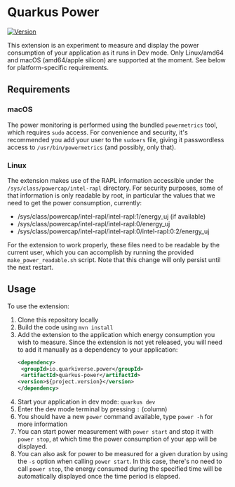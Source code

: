 # Quarkus Power

[![Version](https://img.shields.io/maven-central/v/io.quarkiverse.power/quarkus-power?logo=apache-maven&style=flat-square)](https://search.maven.org/artifact/io.quarkiverse.power/quarkus-power)

This extension is an experiment to measure and display the power consumption of your application as it runs in Dev mode.
Only Linux/amd64 and macOS (amd64/apple silicon) are supported at the moment. See below for platform-specific
requirements.
 
## Requirements

### macOS

The power monitoring is performed using the bundled `powermetrics` tool, which requires `sudo` access. For convenience
and security, it's recommended you add your user to the `sudoers` file, giving it passwordless access
to `/usr/bin/powermetrics` (and possibly, only that).

### Linux

The extension makes use of the RAPL information accessible under the `/sys/class/powercap/intel-rapl` directory. For
security purposes, some of that information is only readable by root, in particular the values that we need to get the
power consumption, currently:

- /sys/class/powercap/intel-rapl/intel-rapl:1/energy_uj (if available)
- /sys/class/powercap/intel-rapl/intel-rapl:0/energy_uj
- /sys/class/powercap/intel-rapl/intel-rapl:0/intel-rapl:0:2/energy_uj

For the extension to work properly, these files need to be readable by the current user, which you can accomplish by
running the provided `make_power_readable.sh` script. Note that this change will only persist until the next restart.

## Usage

To use the extension:

1. Clone this repository locally
2. Build the code using `mvn install`
3. Add the extension to the application which energy consumption you wish to measure. Since the extension is not yet
   released, you will need to add it manually as a dependency to your application:
    ```xml
   <dependency>
     <groupId>io.quarkiverse.power</groupId>
     <artifactId>quarkus-power</artifactId>
    <version>${project.version}</version>
   </dependency>
   ``` 
4. Start your application in dev mode: `quarkus dev`
5. Enter the dev mode terminal by pressing `:` (column)
6. You should have a new `power` command available, type `power -h` for more information
7. You can start power measurement with `power start` and stop it with `power stop`, at which time the power consumption
   of your app will be displayed.
8. You can also ask for power to be measured for a given duration by using the `-s` option when
   calling `power start`. In this case, there's no need to call `power stop`, the energy consumed during the specified
   time will be automatically displayed once the time period is elapsed.